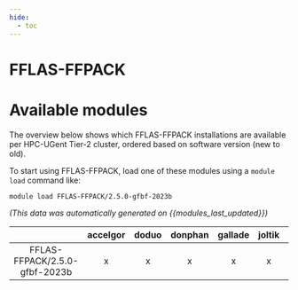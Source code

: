 ```yaml
---
hide:
  - toc
---
```


FFLAS-FFPACK
============

# Available modules


The overview below shows which FFLAS-FFPACK installations are available per HPC-UGent Tier-2 cluster, ordered based on software version (new to old).

To start using FFLAS-FFPACK, load one of these modules using a `module load` command like:

```shell
module load FFLAS-FFPACK/2.5.0-gfbf-2023b
```

*(This data was automatically generated on {{modules_last_updated}})*  

| |accelgor|doduo|donphan|gallade|joltik|litleo|shinx|
| :---: | :---: | :---: | :---: | :---: | :---: | :---: | :---: |
|FFLAS-FFPACK/2.5.0-gfbf-2023b|x|x|x|x|x|x|x|
